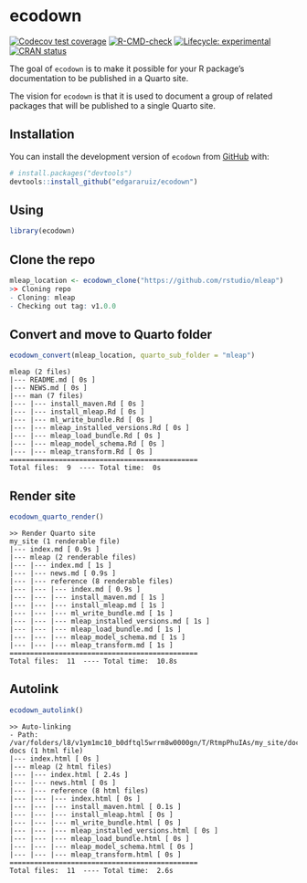 
<!-- README.md is generated from README.Rmd. Please edit that file -->

# ecodown

<!-- badges: start -->

[![Codecov test
coverage](https://codecov.io/gh/edgararuiz/ecodown/branch/main/graph/badge.svg)](https://app.codecov.io/gh/edgararuiz/ecodown?branch=main)
[![R-CMD-check](https://github.com/edgararuiz/ecodown/workflows/R-CMD-check/badge.svg)](https://github.com/edgararuiz/ecodown/actions)
[![Lifecycle:
experimental](https://img.shields.io/badge/lifecycle-experimental-orange.svg)](https://lifecycle.r-lib.org/articles/stages.html#experimental)
[![CRAN
status](https://www.r-pkg.org/badges/version/ecodown)](https://CRAN.R-project.org/package=ecodown)
<!-- badges: end -->

The goal of `ecodown` is to make it possible for your R package’s
documentation to be published in a Quarto site.

The vision for `ecodown` is that it is used to document a group of
related packages that will be published to a single Quarto site.

## Installation

You can install the development version of `ecodown` from
[GitHub](https://github.com/) with:

``` r
# install.packages("devtools")
devtools::install_github("edgararuiz/ecodown")
```

## Using

``` r
library(ecodown)
```

## Clone the repo

``` r
mleap_location <- ecodown_clone("https://github.com/rstudio/mleap")
>> Cloning repo
- Cloning: mleap
- Checking out tag: v1.0.0
```

## Convert and move to Quarto folder

``` r
ecodown_convert(mleap_location, quarto_sub_folder = "mleap")
```

    mleap (2 files)
    |--- README.md [ 0s ]
    |--- NEWS.md [ 0s ]
    |--- man (7 files)
    |--- |--- install_maven.Rd [ 0s ]
    |--- |--- install_mleap.Rd [ 0s ]
    |--- |--- ml_write_bundle.Rd [ 0s ]
    |--- |--- mleap_installed_versions.Rd [ 0s ]
    |--- |--- mleap_load_bundle.Rd [ 0s ]
    |--- |--- mleap_model_schema.Rd [ 0s ]
    |--- |--- mleap_transform.Rd [ 0s ]
    ============================================== 
    Total files:  9  ---- Total time:  0s 

## Render site

``` r
ecodown_quarto_render()
```

    >> Render Quarto site
    my_site (1 renderable file)
    |--- index.md [ 0.9s ]
    |--- mleap (2 renderable files)
    |--- |--- index.md [ 1s ]
    |--- |--- news.md [ 0.9s ]
    |--- |--- reference (8 renderable files)
    |--- |--- |--- index.md [ 0.9s ]
    |--- |--- |--- install_maven.md [ 1s ]
    |--- |--- |--- install_mleap.md [ 1s ]
    |--- |--- |--- ml_write_bundle.md [ 1s ]
    |--- |--- |--- mleap_installed_versions.md [ 1s ]
    |--- |--- |--- mleap_load_bundle.md [ 1s ]
    |--- |--- |--- mleap_model_schema.md [ 1s ]
    |--- |--- |--- mleap_transform.md [ 1s ]
    ============================================== 
    Total files:  11  ---- Total time:  10.8s 

## Autolink

``` r
ecodown_autolink()
```

    >> Auto-linking
    - Path: /var/folders/l8/v1ym1mc10_b0dftql5wrrm8w0000gn/T/RtmpPhuIAs/my_site/docs
    docs (1 html file)
    |--- index.html [ 0s ]
    |--- mleap (2 html files)
    |--- |--- index.html [ 2.4s ]
    |--- |--- news.html [ 0s ]
    |--- |--- reference (8 html files)
    |--- |--- |--- index.html [ 0s ]
    |--- |--- |--- install_maven.html [ 0.1s ]
    |--- |--- |--- install_mleap.html [ 0s ]
    |--- |--- |--- ml_write_bundle.html [ 0s ]
    |--- |--- |--- mleap_installed_versions.html [ 0s ]
    |--- |--- |--- mleap_load_bundle.html [ 0s ]
    |--- |--- |--- mleap_model_schema.html [ 0s ]
    |--- |--- |--- mleap_transform.html [ 0s ]
    ============================================== 
    Total files:  11  ---- Total time:  2.6s 
